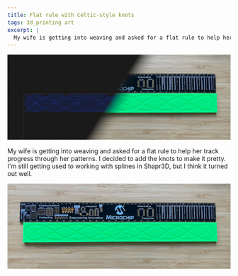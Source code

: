 ```yaml
---
title: Flat rule with Celtic-style knots
tags: 3d_printing art
excerpt: |
  My wife is getting into weaving and asked for a flat rule to help her track progress through her patterns. I decided to add the knots to make it pretty.
---
```


![Technical drawing of interwoven knots overlaid a photo of the printed rule next to a a measurement ruler for scale](/assets/celtic-rule-diptych.jpg)

My wife is getting into weaving and asked for a flat rule to help her track progress through her patterns. I decided to add the knots to make it pretty. I'm still getting used to working with splines in Shapr3D, but I think it turned out well.

![Photo of the printed rule next to a measurement ruler. The rule is 30cm by 3cm (and 3mm high) with a debossed Celtic knot design](/assets/celtic-rule.jpg)
